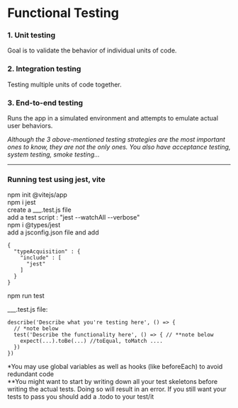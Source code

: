 # Functional Testing
### 1. Unit testing
Goal is to validate the behavior of individual units of code.

### 2. Integration testing
Testing multiple units of code together.

### 3. End-to-end testing
Runs the app in a simulated environment and attempts to emulate actual user behaviors.

<em>Although the 3 above-mentioned testing strategies are the most important ones to know, they are not the only ones. You also have acceptance testing, system testing, smoke testing...</em>

---- 

### Running test using jest, vite
npm init @vitejs/app <br>
npm i jest <br>
create a ___.test.js file <br>
add a test script : "jest --watchAll --verbose" <br>
npm i @types/jest <br>
add a jsconfig.json file and add 
```
{
  "typeAcquisition" : {
    "include" : [
      "jest"
    ]
  }
}
```
npm run test

___.test.js file:
```
describe('Describe what you're testing here', () => {
  // *note below
  test('Describe the functionality here', () => { // **note below
    expect(...).toBe(...) //toEqual, toMatch ....
  })
})
```
*You may use global variables as well as hooks (like beforeEach) to avoid redundant code <br>
**You might want to start by writing down all your test skeletons before writing the actual tests. Doing so will result in an error. If you still want your tests to pass you should add a .todo to your test/it
